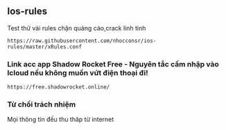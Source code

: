 ## Ios-rules

Test thử vài rules chặn quảng cáo,crack linh tinh

`https://raw.githubusercontent.com/nhocconsr/ios-rules/master/xRules.conf`

### Link acc app Shadow Rocket Free - Nguyên tắc cấm nhập vào Icloud nếu không muốn vứt điện thoại đi!

`https://free.shadowrocket.online/`

### Từ chối trách nhiệm

Mọi thông tin đều thu thâp từ internet
